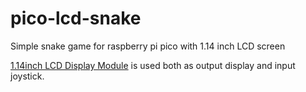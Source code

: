 # pico-lcd-snake
Simple snake game for raspberry pi pico with 1.14 inch LCD screen

[1.14inch LCD Display Module](https://www.waveshare.com/wiki/Pico-LCD-1.14) is used both as output display and input joystick.

